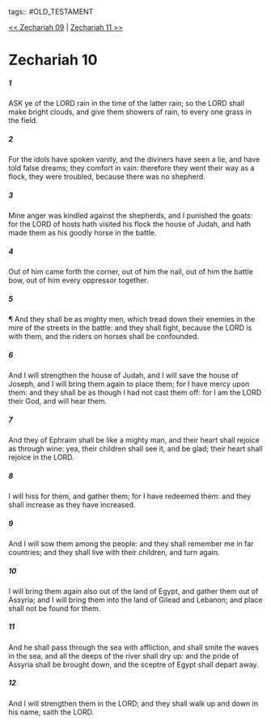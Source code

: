 tags:: #OLD_TESTAMENT

[<< Zechariah 09](OLD_TESTAMENT/38_Zechariah/Zechariah_09.md) | [Zechariah 11 >>](OLD_TESTAMENT/38_Zechariah/Zechariah_11.md)

# Zechariah 10

##### 1

ASK ye of the LORD rain in the time of the latter rain; so the LORD shall make bright clouds, and give them showers of rain, to every one grass in the field.

##### 2

For the idols have spoken vanity, and the diviners have seen a lie, and have told false dreams; they comfort in vain: therefore they went their way as a flock, they were troubled, because there was no shepherd.

##### 3

Mine anger was kindled against the shepherds, and I punished the goats: for the LORD of hosts hath visited his flock the house of Judah, and hath made them as his goodly horse in the battle.

##### 4

Out of him came forth the corner, out of him the nail, out of him the battle bow, out of him every oppressor together.

##### 5

¶ And they shall be as mighty men, which tread down their enemies in the mire of the streets in the battle: and they shall fight, because the LORD is with them, and the riders on horses shall be confounded.

##### 6

And I will strengthen the house of Judah, and I will save the house of Joseph, and I will bring them again to place them; for I have mercy upon them: and they shall be as though I had not cast them off: for I am the LORD their God, and will hear them.

##### 7

And they of Ephraim shall be like a mighty man, and their heart shall rejoice as through wine: yea, their children shall see it, and be glad; their heart shall rejoice in the LORD.

##### 8

I will hiss for them, and gather them; for I have redeemed them: and they shall increase as they have increased.

##### 9

And I will sow them among the people: and they shall remember me in far countries; and they shall live with their children, and turn again.

##### 10

I will bring them again also out of the land of Egypt, and gather them out of Assyria; and I will bring them into the land of Gilead and Lebanon; and place shall not be found for them.

##### 11

And he shall pass through the sea with affliction, and shall smite the waves in the sea, and all the deeps of the river shall dry up: and the pride of Assyria shall be brought down, and the sceptre of Egypt shall depart away.

##### 12

And I will strengthen them in the LORD; and they shall walk up and down in his name, saith the LORD.
